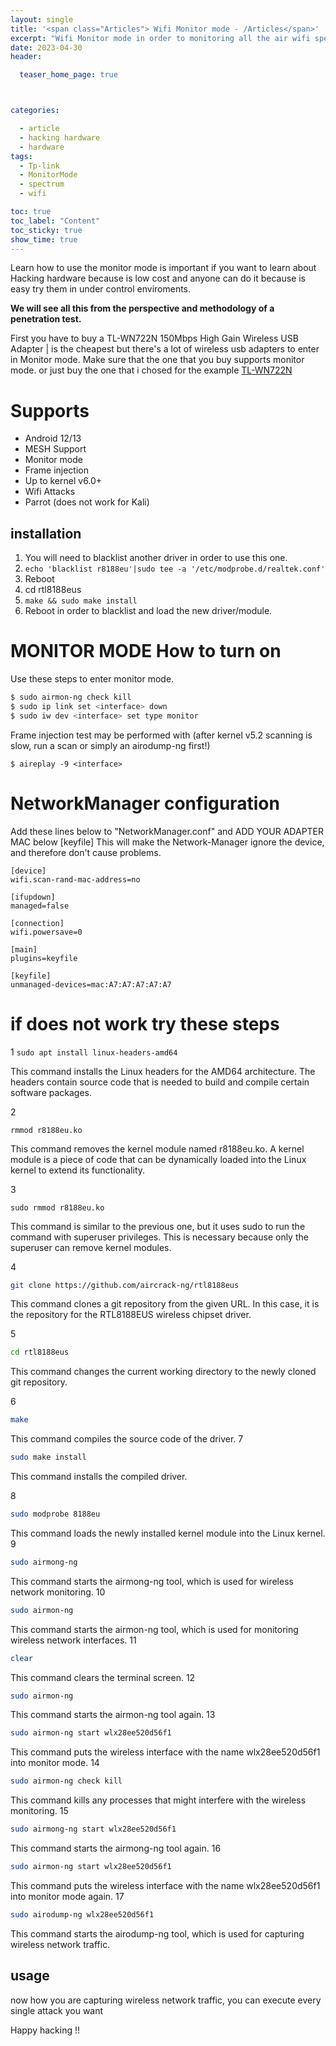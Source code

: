 ```yaml
---
layout: single
title: '<span class="Articles"> Wifi Monitor mode - /Articles</span>'
excerpt: "Wifi Monitor mode in order to monitoring all the air wifi spectrum, this is the introduccion of hacking hardware "
date: 2023-04-30
header:

  teaser_home_page: true



categories:

  - article
  - hacking hardware
  - hardware
tags:  
  - Tp-link
  - MonitorMode
  - spectrum
  - wifi

toc: true
toc_label: "Content"
toc_sticky: true
show_time: true
---
```



Learn how to use the monitor mode is important if you want to learn about Hacking hardware because is low cost and anyone can do it because is easy try them in under control enviroments.

**We will see all this from the perspective and methodology of a penetration test.**

First you have to buy a TL-WN722N  150Mbps High Gain Wireless USB Adapter | is the cheapest but there's a lot of wireless usb adapters to enter in Monitor mode. 
Make sure that the one that you buy supports monitor mode. or just buy the one that i chosed for the example [TL-WN722N](https://www.amazon.com/-/es/Tp-Link-TL-WN722N-IEEE-802-11n-borrador/dp/9800359850)

# Supports
* Android 12/13
* MESH Support
* Monitor mode
* Frame injection
* Up to kernel v6.0+
* Wifi Attacks
* Parrot (does not work for Kali)

## installation

1. You will need to blacklist another driver in order to use this one.
2. ```echo 'blacklist r8188eu'|sudo tee -a '/etc/modprobe.d/realtek.conf'```
3. Reboot
4. cd rtl8188eus
5. ```make && sudo make install```
6. Reboot in order to blacklist and load the new driver/module.

# MONITOR MODE How to turn on
Use these steps to enter monitor mode.

```bash
$ sudo airmon-ng check kill
$ sudo ip link set <interface> down
$ sudo iw dev <interface> set type monitor
```

Frame injection test may be performed with
(after kernel v5.2 scanning is slow, run a scan or simply an airodump-ng first!)

```
$ aireplay -9 <interface>
```

# NetworkManager configuration
Add these lines below to "NetworkManager.conf" and ADD YOUR ADAPTER MAC below [keyfile]
This will make the Network-Manager ignore the device, and therefore don't cause problems.
```
[device]
wifi.scan-rand-mac-address=no

[ifupdown]
managed=false

[connection]
wifi.powersave=0

[main]
plugins=keyfile

[keyfile]
unmanaged-devices=mac:A7:A7:A7:A7:A7
```

# if does not work try these steps
1
```sudo apt install linux-headers-amd64```

This command installs the Linux headers for the AMD64 architecture. The headers contain source code that is needed to build and compile certain software packages.

2

```rmmod r8188eu.ko```

This command removes the kernel module named r8188eu.ko. A kernel module is a piece of code that can be dynamically loaded into the Linux kernel to extend its functionality.

3

```sudo rmmod r8188eu.ko```


This command is similar to the previous one, but it uses sudo to run the command with superuser privileges. This is necessary because only the superuser can remove kernel modules.

4

```bash
git clone https://github.com/aircrack-ng/rtl8188eus
```

This command clones a git repository from the given URL. In this case, it is the repository for the RTL8188EUS wireless chipset driver.

5

```bash
cd rtl8188eus
```

This command changes the current working directory to the newly cloned git repository.

6
```bash
make
```
This command compiles the source code of the driver.
7
```bash
sudo make install
```

This command installs the compiled driver.

8
```bash
sudo modprobe 8188eu
```
This command loads the newly installed kernel module into the Linux kernel.
9
```bash
sudo airmong-ng
```
This command starts the airmong-ng tool, which is used for wireless network monitoring.
10
```bash
sudo airmon-ng
```
This command starts the airmon-ng tool, which is used for monitoring wireless network interfaces.
11
```bash
clear
```
This command clears the terminal screen.
12
```bash
sudo airmon-ng
```
This command starts the airmon-ng tool again.
13
```bash
sudo airmon-ng start wlx28ee520d56f1
```
This command puts the wireless interface with the name wlx28ee520d56f1 into monitor mode.
14
```bash
sudo airmon-ng check kill
```
This command kills any processes that might interfere with the wireless monitoring.
15
```bash
sudo airmong-ng start wlx28ee520d56f1
```
This command starts the airmong-ng tool again.
16
```bash
sudo airmon-ng start wlx28ee520d56f1
```
This command puts the wireless interface with the name wlx28ee520d56f1 into monitor mode again.
17
```bash
sudo airodump-ng wlx28ee520d56f1
```
This command starts the airodump-ng tool, which is used for capturing wireless network traffic.

## usage
now how you are capturing wireless network traffic, you can execute every single attack you want

Happy hacking !!


